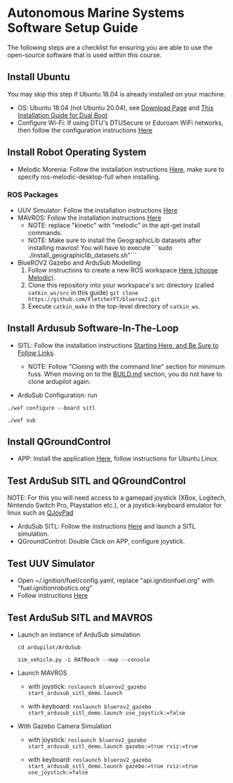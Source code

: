 # Autonomous Marine Systems Software Setup Guide #

The following steps are a checklist for ensuring you are able to use the open-source software that is used within this course.

## Install Ubuntu ##

You may skip this step if Ubuntu 18.04 is already installed on your machine.

- OS: Ubuntu 18.04 (not Ubuntu 20.04), see [Download Page](https://releases.ubuntu.com/18.04/) and [This Installation Guide for Dual Boot](https://help.ubuntu.com/community/WindowsDualBoot)
- Configure Wi-Fi: If using DTU's DTUSecure or Eduroam WiFi networks, then follow the configuration instructions [Here](https://itswiki.compute.dtu.dk/index.php/DTUsecure_WiFi)

## Install Robot Operating System ##

- Melodic Morenia: Follow the installation instructions [Here](http://wiki.ros.org/melodic/installation/Ubuntu), make sure to specify ros-melodic-desktop-full when installing.

### ROS Packages ###

- UUV Simulator: Follow the installation instructions [Here](https://uuvsimulator.github.io/installation/)
- MAVROS: Follow the installation instructions [Here](https://github.com/mavlink/mavros/blob/master/mavros/README.md#installation)
	- NOTE: replace "kinetic" with "melodic" in the apt-get install commands. 
	- NOTE: Make sure to install the GeographicLib datasets after installing mavros! You will have to execute ´´´sudo ./install_geographiclib_datasets.sh"´´´
- BlueROV2 Gazebo and ArduSub Modelling
	1. Follow instructions to create a new ROS workspace [Here (choose Melodic)](http://wiki.ros.org/catkin/Tutorials/create_a_workspace).
	2. Clone this repository into your workspace's src directory (called `catkin_ws/src` in this guide) `git clone https://github.com/FletcherFT/bluerov2.git`
	3. Execute `catkin_make` in the top-level directory of `catkin_ws`.

## Install Ardusub Software-In-The-Loop ##

- SITL: Follow the installation instructions [Starting Here, and Be Sure to Follow Links](https://ardupilot.org/dev/docs/setting-up-sitl-on-linux.html).
	- NOTE: Follow "Cloning with the command line" section for minimum fuss. When moving on to the [BUILD.md](https://github.com/ArduPilot/ardupilot/blob/master/BUILD.md) section, you do not have to clone ardupilot again. 
	
- ArduSub Configuration: run 

`./waf configure --board sitl`

`./waf sub`

## Install QGroundControl ##

- APP: Install the application [Here](https://docs.qgroundcontrol.com/master/en/getting_started/download_and_install.html), follow instructions for Ubuntu Linux.

## Test ArduSub SITL and QGroundControl ##

NOTE: For this you will need access to a gamepad joystick (XBox, Logitech, Nintendo Switch Pro, Playstation etc.), or a joystick-keyboard emulator for linux such as [QJoyPad](http://qjoypad.sourceforge.net/)

- ArduSub SITL: Follow the instructions [Here](https://www.ardusub.com/developers/sitl.html) and launch a SITL simulation.
- QGroundControl: Double Click on APP, configure joystick.

## Test UUV Simulator ##

- Open ~/.ignition/fuel/config.yaml, replace "api.ignitionfuel.org" with "fuel.ignitionrobotics.org"
- Follow instructions [Here](https://uuvsimulator.github.io/quick_start)

## Test ArduSub SITL and MAVROS ##

- Launch an instance of ArduSub simulation

	`cd ardupilot/ArduSub`
	
	`sim_vehicle.py -L RATBeach --map --console`

- Launch MAVROS 

	- with joystick: `roslaunch bluerov2_gazebo start_ardusub_sitl_demo.launch`

	- with keyboard: `roslaunch bluerov2_gazebo start_ardusub_sitl_demo.launch use_joystick:=false`

- With Gazebo Camera Simulation

	- with joystick: `roslaunch bluerov2_gazebo start_ardusub_sitl_demo.launch gazebo:=true rviz:=true`

	- with keyboard: `roslaunch bluerov2_gazebo start_ardusub_sitl_demo.launch gazebo:=true rviz:=true use_joystick:=false`
